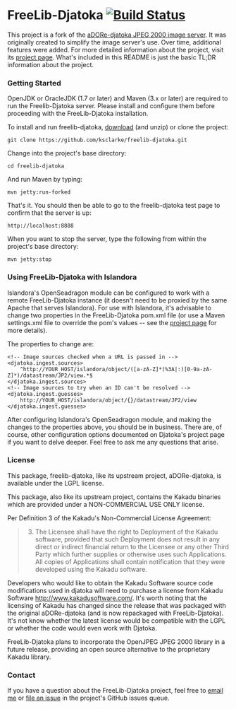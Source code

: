 # FreeLib-Djatoka [![Build Status](https://travis-ci.org/ksclarke/freelib-djatoka.png?branch=master)](https://travis-ci.org/ksclarke/freelib-djatoka)

This project is a fork of the [aDORe-djatoka JPEG 2000 image server](http://sourceforge.net/apps/mediawiki/djatoka/index.php?title=Main_Page).  It was originally created to simplify the image server's use. Over time, additional features were added.  For more detailed information about the project, visit its [project page](http://projects.freelibrary.info/freelib-djatoka).  What's included in this README is just the basic TL;DR information about the project.

### Getting Started

OpenJDK or OracleJDK (1.7 or later) and Maven (3.x or later) are required to run the Freelib-Djatoka server.  Please install and configure them before proceeding with the FreeLib-Djatoka installation.

To install and run freelib-djatoka, [download](https://github.com/ksclarke/freelib-djatoka/archive/master.zip) (and unzip) or clone the project:

    git clone https://github.com/ksclarke/freelib-djatoka.git

Change into the project's base directory:

    cd freelib-djatoka

And run Maven by typing:

    mvn jetty:run-forked

That's it.  You should then be able to go to the freelib-djatoka test page to confirm that the server is up:

    http://localhost:8888

When you want to stop the server, type the following from within the project's base directory:

    mvn jetty:stop

### Using FreeLib-Djatoka with Islandora

Islandora's OpenSeadragon module can be configured to work with a remote FreeLib-Djatoka instance (it doesn't need to be proxied by the same Apache that serves Islandora).  For use with Islandora, it's advisable to change two properties in the FreeLib-Djatoka pom.xml file (or use a Maven settings.xml file to override the pom's values -- see the [project page](http://projects.freelibrary.info/freelib-djatoka) for more details).

The properties to change are:

    <!-- Image sources checked when a URL is passed in -->
    <djatoka.ingest.sources>
        ^http://YOUR_HOST/islandora/object/([a-zA-Z]*(%3A|:)[0-9a-zA-Z]*)/datastream/JP2/view.*$
    </djatoka.ingest.sources>
    <!-- Image sources to try when an ID can't be resolved -->
    <djatoka.ingest.guesses>
        http://YOUR_HOST/islandora/object/{}/datastream/JP2/view
    </djatoka.ingest.guesses>

After configuring Islandora's OpenSeadragon module, and making the changes to the properties above, you should be in business.  There are, of course, other configuration options documented on Djatoka's project page if you want to delve deeper. Feel free to ask me any questions that arise.

### License

This package, freelib-djatoka, like its upstream project, aDORe-djatoka, is available under the LGPL license.

This package, also like its upstream project, contains the Kakadu binaries which are provided under a NON-COMMERCIAL USE ONLY license. 

Per Definition 3 of the Kakadu's Non-Commercial License Agreement:

> 3. The Licensee shall have the right to Deployment of the Kakadu
> software, provided that such Deployment does not result in any
> direct or indirect financial return to the Licensee or any other
> Third Party which further supplies or otherwise uses such
> Applications.  All copies of Applications shall contain notification
> that they were developed using the Kakadu software.

Developers who would like to obtain the Kakadu Software source code modifications used in djatoka will need to purchase a license from Kakadu Software <http://www.kakadusoftware.com/>.  It's worth noting that the licensing of Kakadu has changed since the release that was packaged with the original aDORe-djatoka (and is now repackaged with FreeLib-Djatoka).  It's not know whether the latest license would be compatible with the LGPL or whether the code would even work with Djatoka.

FreeLib-Djatoka plans to incorporate the OpenJPEG JPEG 2000 library in a future release, providing an open source alternative to the proprietary Kakadu library.

### Contact

If you have a question about the FreeLib-Djatoka project, feel free to <a href="mailto:ksclarke@gmail.com">email me</a> or [file an issue](https://github.com/ksclarke/freelib-djatoka/issues "GitHub Issues Queue") in the project's GitHub issues queue.
